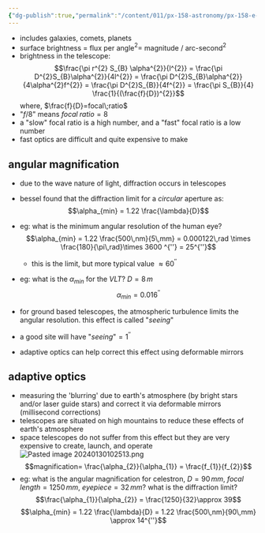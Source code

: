 ```yaml
---
{"dg-publish":true,"permalink":"/content/011/px-158-astronomy/px-158-e-telescopes/px-158-e2-extended-objects/","noteIcon":"1","created":"2025-08-27T13:14:04.996+01:00","updated":"2024-11-26T20:13:23.000+00:00"}
---
```


- includes galaxies, comets, planets
- surface brightness $=$ flux per angle$^{2} =$ magnitude / arc-second$^{2}$
- brightness in the telescope: 
$$\frac{\pi r^{2} S_{B} \alpha^{2}}{l^{2}} = \frac{\pi D^{2}S_{B}\alpha^{2}}{4l^{2}} = \frac{\pi D^{2}S_{B}\alpha^{2}}{4\alpha^{2}f^{2}} = \frac{\pi D^{2}S_{B}}{4f^{2}} = \frac{\pi S_{B}}{4} \frac{1}{(\frac{f}{D})^{2}}$$
	where, $\frac{f}{D}=focal\;ratio$ 
- "$f/8$" means $focal\;ratio=8$
- a "slow" focal ratio is a high number, and a "fast" focal ratio is a low number
- fast optics are difficult and quite expensive to make
## angular magnification
- due to the wave nature of light, diffraction occurs in telescopes
- bessel found that the diffraction limit for a *circular* aperture as: 
$$\alpha_{min} = 1.22 \frac{\lambda}{D}$$

- eg: what is the minimum angular resolution of the human eye?
	$$\alpha_{min} = 1.22 \frac{500\,nm}{5\,mm} = 0.000122\,rad \times \frac{180}{\pi\,rad}\times 3600 ^{''} = 25^{''}$$
	- this is the limit, but more typical value $\approx 60^{''}$

- eg: what is the $\alpha_{min}$ for the *VLT*?
		$D=8\,m$
	$$\alpha_{min} = 0.016^{''}$$

- for ground based telescopes, the atmospheric turbulence limits the angular resolution. this effect is called "*seeing*"
- a good site will have "*seeing*"$=1^{''}$
- adaptive optics can help correct this effect using deformable mirrors
## adaptive optics
- measuring the 'blurring' due to earth's atmosphere (by bright stars and/or laser guide stars) and correct it via deformable mirrors (millisecond corrections)
- telescopes are situated on high mountains to reduce these effects of earth's atmosphere 
- space telescopes do not suffer from this effect but they are very expensive to create, launch, and operate
![Pasted image 20240130102513.png](/img/user/pics/Pasted%20image%2020240130102513.png)
$$magnification= \frac{\alpha_{2}}{\alpha_{1}} = \frac{f_{1}}{f_{2}}$$
- eg: what is the angular magnification for celestron, $D=90\,mm$, ${} focal\,length=1250\,mm {}$, $eyepiece=32\,mm$? what is the diffraction limit?
	$$\frac{\alpha_{1}}{\alpha_{2}} = \frac{1250}{32}\approx 39$$
	$$\alpha_{min} = 1.22 \frac{\lambda}{D} = 1.22 \frac{500\,nm}{90\,mm} \approx 14^{''}$$
	